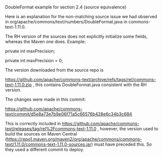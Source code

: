 DoubleFormat example for section 2.4 (source equivalence)





Here is an explanation for the non-matching source issue we had observed in org/apache/commons/text/numbers/DoubleFormat.java in commons-text-1.11.0.

 

The RH version of the sources does not explicitly initialize some fields, whereas the Maven one does. Example:

 

private int maxPrecision;

private int maxPrecision = 0;

 

The version downloaded from the source repo is

https://github.com/apache/commons-text/archive/refs/tags/rel/commons-text-1.11.0.zip , this contains DoubleFormat.java consistent with the RH version.

The changes were made in this commit:

 

https://github.com/apache/commons-text/commit/d5e8a73e7b9e06f71a5c66576b428e6c34b3c684

 

This is correctly included in https://github.com/apache/commons-text/releases/tag/rel%2Fcommons-text-1.11.0 , however, the version used to build the sources on Maven Central (https://repo1.maven.org/maven2/org/apache/commons/commons-text/1.11.0/commons-text-1.11.0-sources.jar)  must have preceded this. So they used a different commit to deploy.

